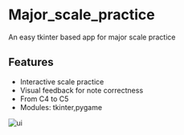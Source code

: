 # Major_scale_practice
An easy tkinter based app for major scale practice  

## Features
- Interactive scale practice
- Visual feedback for note correctness
- From C4 to C5
- Modules: tkinter,pygame

![ui]('ui.png')
